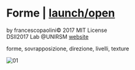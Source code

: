 # Forme | [launch/open](http://dsii-2017-archive/francescopaolini/10_print/p5)

by francescopaolini© 2017 MIT License  
DSII2017 Lab @UNIRSM [website](http://dsii-2017-unirsm)  

forme, sovrapposizione, direzione, livelli, texture    

![01](http://i.imgur.com/Og2sCJZ.png)
